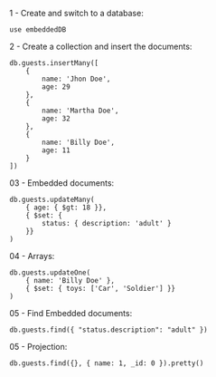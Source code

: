 1 - Create and switch to a database:

```console
use embeddedDB
```

2 - Create a collection and insert the documents:

```console
db.guests.insertMany([
    {
        name: 'Jhon Doe',
        age: 29
    },
    {
        name: 'Martha Doe',
        age: 32
    },
    {
        name: 'Billy Doe',
        age: 11
    }
])
```

03 - Embedded documents:

```console
db.guests.updateMany(
    { age: { $gt: 18 }},
    { $set: {
        status: { description: 'adult' }
    }}
)
```

04 - Arrays:

```console
db.guests.updateOne(
    { name: 'Billy Doe' },
    { $set: { toys: ['Car', 'Soldier'] }}
)
```

05 - Find Embedded documents:

```console
db.guests.find({ "status.description": "adult" })
```

05 - Projection:

```console
db.guests.find({}, { name: 1, _id: 0 }).pretty()
```